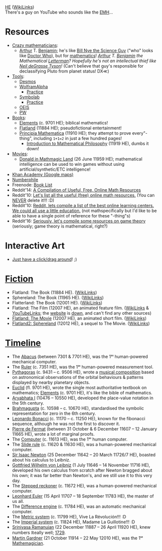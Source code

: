 [HE](https://youtu.be/czgOWmtGVGs) ([WikiLinks](https://en.wikipedia.org/wiki/Holocene_calendar))
<br>There's a guy on YouTube who sounds like the [EMH](https://en.wikipedia.org/wiki/The_Doctor_(Star_Trek:_Voyager))...

# Resources
* [Crazy mathematicians](https://en.wikipedia.org/wiki/Mental_calculation):
	* [Arthur](https://en.wikipedia.org/wiki/Arthur_T._Benjamin#Bibliography) T. [Benjamin](https://www.math.hmc.edu/~benjamin/papers.html); he's like [Bill Nye the Science Guy](https://en.wikipedia.org/wiki/Bill_Nye_the_Science_Guy) ("who" looks like [Doctor Who](https://en.wikipedia.org/wiki/Bill_Nye)), but for [mathematics](https://en.wikipedia.org/wiki/Mental_calculator)! *[Arthur](https://youtu.be/M4vqr3_ROIk) T. [Benjamin](https://youtu.be/e4PTvXtz4GM) the Mathematical [Letterman](https://en.wikipedia.org/wiki/Mathlete)? Hopefully he's not an intellectual thief like [Neil deGrasse Tyson](https://en.wikipedia.org/wiki/Rodney_McKay)!* (Can't believe that guy's responsible for declassifying Pluto from planet status! DX≪)
* [Tools](https://en.wikipedia.org/wiki/Category:Mathematical_tools):
	* [Desmos](https://www.desmos.com/calculator)
	* [WolframAlpha](https://www.wolframalpha.com/)
		* [Practice](https://www.wolframalpha.com/problem-generator/)
	* [Symbolab](https://www.symbolab.com/)
		* [Practice](https://www.symbolab.com/practice)
	* [OEIS](https://en.wikipedia.org/wiki/On-Line_Encyclopedia_of_Integer_Sequences)
	* [PW](https://proofwiki.org/wiki/Category:Content_Categories)
* [Books](https://en.wikipedia.org/wiki/List_of_important_publications_in_mathematics):
	* [Elements](https://en.wikipedia.org/wiki/Euclid%27s_Elements) (c. 9701 HE); biblical mathematics!
	* [Flatland](https://en.wikipedia.org/wiki/Template:Flatland) (11884 HE); pseudofictional entertainment!
	* [Principia Mathematica](https://en.wikipedia.org/wiki/Principia_Mathematica) (11910 HE); they attempt to prove every"-thing", including `1+1=2` in just a few hundred pages!
		* [Introduction to Mathematical Philosophy](https://en.wikipedia.org/wiki/Introduction_to_Mathematical_Philosophy) (11919 HE), dumbs it down!
* [Movies](https://en.wikipedia.org/wiki/List_of_films_about_mathematicians):
	* [Donald in Mathmagic Land](https://en.wikipedia.org/wiki/Donald_in_Mathmagic_Land) (26 June 11959 HE); mathematical intelligence can be used to win games without using artificial/synthetic/ETC intelligence!
* [Khan Academy (Google maps)](https://www.khanacademy.org/exercisedashboard)
* [Numberphile](https://www.youtube.com/user/numberphile)
* Freenode: [Book List](http://freenode-math.wikia.com/wiki/Book_List)
* Reddit'14: [A Compilation of Useful, Free, Online Math Resources](https://www.reddit.com/r/math/comments/2mkmk0/a_compilation_of_useful_free_online_math_resources/)
* Reddit'10: [Let's list all the useful (free) online math resources.](https://www.reddit.com/r/math/comments/bqbex/lets_list_all_the_useful_free_online_math/) (You can [NEVER](https://web.archive.org/web/20150516141358/https://www.reddit.com/r/math/comments/bqbex/lets_list_all_the_useful_free_online_math/) delete it!!! :D)
* Reddit'10: [Reddit, lets compile a list of the best online learning centers. We could all use a little education.](https://www.reddit.com/r/reddit.com/comments/cktxy/reddit_lets_compile_a_list_of_the_best_online/) (not mathspecifically but I'd like to be able to have a single point of reference for these "-thing"s)
* Reddit'16: [Seriously, let's compile some resources on game theory](https://www.reddit.com/r/ethereum/comments/4w5z3e/seriously_lets_compile_some_resources_on_game/) (seriously; game theory is mathematical, right?)

# Interactive Art
* [Just have a click/drag around](http://www.felixauer.com/javascript/difeq.html)! ;)

# [Fiction](https://en.wikipedia.org/wiki/Category:Mathematics_fiction_books)
* Flatland: The Book (11884 HE). ([WikiLinks](https://en.wikipedia.org/wiki/Flatland))
* Sphereland: The Book (11965 HE). ([WikiLinks](https://en.wikipedia.org/wiki/Sphereland))
* Flatterland: The Book (12001 HE). ([WikiLinks](https://en.wikipedia.org/wiki/Flatterland))
* Flatland: The Film (12007 HE), an animated feature film. ([WikiLinks](https://en.wikipedia.org/wiki/Flatland_%282007_film%29) & [YouTubeLinks](https://www.youtube.com/watch?v=eyuNrm4VK2w); the [website](http://www.flatlandthefilm.com/) is [down](http://www.thewebsiteisdown.com/), and can't find any other sources)
* [Flatland: The Movie](http://www.flatlandthemovie.com/) (12007 HE), an animated short film. ([WikiLinks](https://en.wikipedia.org/wiki/Flatland:_The_Movie))
* [Flatland2: Sphereland](http://www.flatlandthemovie.com/) (12012 HE), a sequel to The Movie. ([WikiLinks](https://en.wikipedia.org/wiki/Flatland:_The_Movie#Sequel))

# [Timeline](https://www.youtube.com/watch?v=OmJ-4B-mS-Y)
* The [Abacus](https://en.wikipedia.org/wiki/Abacus) (between 7301 & 7701 HE), was the 1ˢᵗ human-powered mechanical computer.
* The [Ruler](https://en.wikipedia.org/wiki/Ruler) (c. 7351 HE), was the 1ˢᵗ human-powered measurement tool.
* [Pythagoras](https://en.wikipedia.org/wiki/Pythagoras) (c. 9431 – c. 9506 HE), wrote a [musical composition](https://en.wikipedia.org/wiki/Musica_universalis) based on astronomical observations of the orbital behaviours & patterns displayed by nearby planetary objects.
* [Euclid](https://en.wikipedia.org/wiki/Euclid) (fl. 9701 HE), wrote the single most authoritative textbook on mathematics; [Elements](https://en.wikipedia.org/wiki/Euclid%27s_Elements) (c. 9701 HE), it's like the bible of mathematics.
* [Aryabhata I](https://en.wikipedia.org/wiki/Aryabhata) (10476 – 10550 HE), developed the place-value notation in the 5th century.
* [Brahmagupta](https://en.wikipedia.org/wiki/Brahmagupta) (c. 10598 – c. 10670 HE), standardised the symbolic representation for zero in the 6th century.
* [Leonardo Bonacci](https://en.wikipedia.org/wiki/Fibonacci) (c. 11170 – c. 11250 HE), known for the fibonacci sequence, although he was not the first to discover it.
* [Pierre de Fermat](https://en.wikipedia.org/wiki/Pierre_de_Fermat) (between 31 October & 6 December 11607 – 12 January 11665 HE), wrote a lot of marginal proofs.
* The [Computer](https://en.wikipedia.org/wiki/Human_computer) (c. 11613 HE), was the 1ˢᵗ human computer.
* The [Slide rule](https://en.wikipedia.org/wiki/Slide_rule) (c. 11620 & 11630 HE), was a human-powered mechanical computer.
* [Sir Isaac Newton](https://en.wikipedia.org/wiki/Isaac_Newton) (25 December 11642 – 20 March 11726/7 HE), boasted about his calculus to Leibniz.
* [Gottfried Wilhelm von Leibniz](https://en.wikipedia.org/wiki/Gottfried_Wilhelm_Leibniz) (1 July 11646 – 14 November 11716 HE), developed his own calculus from scratch after Newton bragged about his own; it was far better than Newton's, and we still use it to this very day.
* The [Stepped reckoner](https://en.wikipedia.org/wiki/Stepped_reckoner) (c. 11672 HE), was a human-powered mechanical computer.
* [Leonhard Euler](https://en.wikipedia.org/wiki/Leonhard_Euler) (15 April 11707 – 18 September 11783 HE), the master of us all.
* The [Difference engine](https://en.wikipedia.org/wiki/Difference_engine) (c. 11784 HE), was an automatic mechanical computer.
* The [Metric system](https://en.wikipedia.org/wiki/Metric_system) (c. 11799 HE), Vive La Révolución!!! :D
* The [Imperial system](https://en.wikipedia.org/wiki/Imperial_units) (c. 11824 HE), Madame La Guillotine!!! :D
* [Srinivasa Ramanujan](https://en.wikipedia.org/wiki/Srinivasa_Ramanujan) (22 December 11887 – 26 April 11920 HE), knew numbers ℝeally well; [1729](https://en.wikipedia.org/wiki/1729_%28number%29).
* [Martin Gardner](https://en.wikipedia.org/wiki/Martin_Gardner) (21 October 11914 – 22 May 12010 HE), was the 1ˢᵗ [Mathemagician](https://en.wikipedia.org/wiki/Mathemagician).
